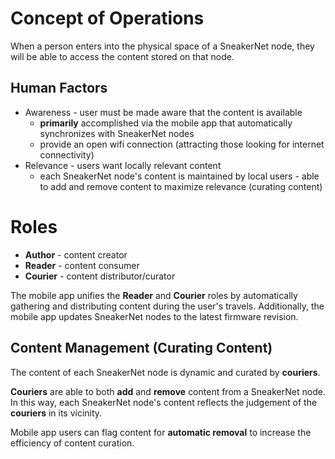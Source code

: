 Concept of Operations
================================================================================
<!-- main scenario -->
When a person enters into the physical space of a SneakerNet node, they will
be able to access the content stored on that node.

Human Factors
--------------------------------------------------------------------------------
* Awareness - user must be made aware that the content is available
    * **primarily** accomplished via the mobile app that automatically
        synchronizes with SneakerNet nodes
    * provide an open wifi connection (attracting those looking for internet
        connectivity)
* Relevance - users want locally relevant content
    * each SneakerNet node's content is maintained by local users - able to
        add and remove content to maximize relevance (curating content)

Roles
================================================================================
* **Author** - content creator
* **Reader** - content consumer
* **Courier** - content distributor/curator

The mobile app unifies the **Reader** and **Courier** roles by automatically
gathering and distributing content during the user's travels. Additionally, the
mobile app updates SneakerNet nodes to the latest firmware revision.


Content Management (Curating Content)
--------------------------------------------------------------------------------
The content of each SneakerNet node is dynamic and curated by **couriers**.

**Couriers** are able to both **add** and **remove** content from a SneakerNet
node. In this way, each SneakerNet node's content reflects the judgement of the
**couriers** in its vicinity.

Mobile app users can flag content for **automatic removal** to increase the
efficiency of content curation.
